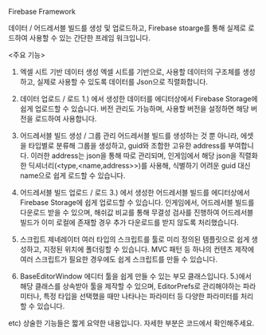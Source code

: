 Firebase Framework

데이터 / 어드레서블 빌드를 생성 및 업로드하고, Firebase stoarge를 통해
실제로 로드하여 사용할 수 있는 간단한 프레임 워크입니다.

<주요 기능>

1. 엑셀 시트 기반 데이터 생성
엑셀 시트를 기반으로, 사용할 데이터의 구조체를 생성하고,
실제로 사용할 수 있도록 데이터를 Json으로 직렬화합니다.

2. 데이터 업로드 / 로드
1.) 에서 생성한 데이터를 에디터상에서 Firebase Storage에 쉽게 업로드할 수 있습니다.
버전 관리도 가능하며, 사용할 버전을 설정하면 해당 버전을 로드하여 사용합니다.

3. 어드레서블 빌드 생성 / 그룹 관리
어드레서블 빌드를 생성하는 것 뿐 아니라, 에셋을 타입별로 분류해 그룹을 생성하고,
guid와 조합한 고유한 address를 부여합니다. 이러한 address는 json을 통해 따로 관리되며,
인게임에서 해당 json을 직렬화한 딕셔너리(<type,<name,address>>)를 사용해,
식별하기 어려운 guid 대신 name으로 쉽게 로드할 수 있습니다.

4. 어드레서블 빌드 업로드 / 로드
3.) 에서 생성한 어드레서블 빌드를 에디터상에서 Firebase Storage에 쉽게 업로드할 수 있습니다.
인게임에서, 어드레서블 빌드를 다운로드 받을 수 있으며, 해쉬값 비교를 통해 무결성 검사를 진행하여
어드레서블 빌드가 이미 로컬에 존재할 경우 추가 다운로드를 받지 않도록 처리했습니다.

5. 스크립트 제네레이터
여러 타입의 스크립트를 툴로 미리 정의된 템플릿으로 쉽게 생성하고, 지정된 위치에 폴더링할 수 있습니다.
MVC 패턴 등 하나의 컨텐츠 제작에 여러 스크립트가 필요한 경우에도 쉽게 스크립트를 만들 수 있습니다.

6. BaseEditorWindow
에디터 툴을 쉽게 만들 수 있는 부모 클래스입니다. 5.)에서 해당 클래스를 상속받아 툴을 제작할 수 있으며,
EditorPrefs로 관리해야하는 파라미터나, 특정 타입을 선택했을 때만 나타나는 파라미터 등 다양한 파라미터를 처리할 수 있습니다.

etc)
상술한 기능들은 짧게 요약한 내용입니다. 자세한 부분은 코드에서 확인해주세요.
